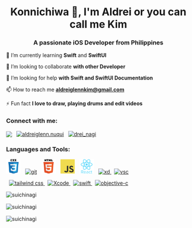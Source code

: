 <h1 align="center">Konnichiwa 👋, I'm Aldrei or you can call me Kim</h1>
<h3 align="center">A passionate iOS Developer from Philippines</h3>

🌱 I’m currently learning **Swift** and **SwiftUI**

👯 I’m looking to collaborate **with other Developer**

🤝 I’m looking for help **with Swift and SwiftUI Documentation**

📫 How to reach me **aldreiglennkim@gmail.com**

⚡ Fun fact **I love to draw, playing drums and edit videos**

<h3 align="left">Connect with me:</h3>
<p align="left">
<a href="https://linkedin.com/in/aldrei-glenn-nuqui-a1b963206" target="blank"><img align="center" src="https://img.shields.io/badge/LinkedIn-0077B5?style=for-the-badge&logo=linkedin&logoColor=white"  /></a> &nbsp;  
<a href="https://fb.com/aldreiglenn.nuqui" target="blank"><img align="center" src="https://img.shields.io/badge/Facebook-1877F2?style=for-the-badge&logo=facebook&logoColor=white" alt="aldreiglenn.nuqui"  /></a> &nbsp;  
<a href="https://instagram.com/drei_nagi" target="blank"><img align="center" src="https://img.shields.io/badge/Instagram-E4405F?style=for-the-badge&logo=instagram&logoColor=white" alt="drei_nagi" /></a>
</p>

<h3 align="left">Languages and Tools:</h3>
<p align="left"> <a href="https://www.w3schools.com/css/" target="_blank"><img src="https://raw.githubusercontent.com/devicons/devicon/master/icons/css3/css3-original-wordmark.svg" alt="css3" width="40" height="40"/></a> &nbsp; 
<a href="https://git-scm.com/" target="_blank"> <img src="https://www.vectorlogo.zone/logos/git-scm/git-scm-icon.svg" alt="git" width="40" height="40"/></a> &nbsp; 
<a href="https://www.w3.org/html/" target="_blank"> <img src="https://raw.githubusercontent.com/devicons/devicon/master/icons/html5/html5-original-wordmark.svg" alt="html5" width="40" height="40"/></a> &nbsp;  
<a href="https://developer.mozilla.org/en-US/docs/Web/JavaScript" target="_blank"> <img src="https://raw.githubusercontent.com/devicons/devicon/master/icons/javascript/javascript-original.svg" alt="javascript" width="40" height="40"/></a> &nbsp; 
<a href="https://reactjs.org/" target="_blank"> <img src="https://raw.githubusercontent.com/devicons/devicon/master/icons/react/react-original-wordmark.svg" alt="react" width="40" height="40"/></a> &nbsp;  
<a href="https://www.adobe.com/products/xd.html" target="_blank"> <img src="https://cdn-icons-png.flaticon.com/128/5611/5611129.png" alt="xd" width="40" height="40"/> </a> &nbsp;  
<a href="https://code.visualstudio.com/" target="_blank"> <img src="https://img.shields.io/badge/Visual_Studio_Code-0078D4?style=for-the-badge&logo=visual%20studio%20code&logoColor=white" alt="vsc"/> </a></p>
&nbsp;  
<a href="https://tailwindcss.com" target="_blank"> <img src="https://www.vectorlogo.zone/logos/tailwindcss/tailwindcss-icon.svg"  alt="tailwind css" width="40" height="40"/> </a> &nbsp;  
<a href="https://developer.apple.com/xcode/" target="_blank"> <img src="https://developer.apple.com/assets/elements/icons/xcode-12/xcode-12-96x96_2x.png"  alt="Xcode" width="40" height="40"/> </a> &nbsp;  
<a href="https://developer.apple.com/swift/" target="_blank"> <img src="https://cdn-icons-png.flaticon.com/128/732/732250.png"  alt="swift" width="40" height="40"/> </a>&nbsp;  
<a href="https://developer.apple.com/library/archive/documentation/Cocoa/Conceptual/ProgrammingWithObjectiveC/Introduction/Introduction.html" target="_blank"> <img src="https://cdn-icons-png.flaticon.com/128/13941/13941305.png"  alt="objective-c" width="40" height="40"/> </a></p> 



<p><img align="center" src="https://github-readme-stats.vercel.app/api/top-langs?username=suichinagi&theme=radical&show_icons=true&locale=en&layout=compact" alt="suichinagi" /></p>

<p><img align="center" src="https://github-readme-stats.vercel.app/api?username=suichinagi&theme=radical&show_icons=true&locale=en" alt="suichinagi" /></p>
 
<p><img align="center" src="https://github-readme-streak-stats.herokuapp.com/?user=suichinagi&theme=radical" alt="suichinagi" /></p>
